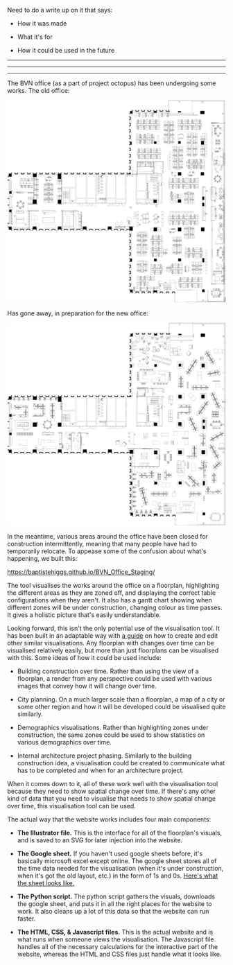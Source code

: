 Need to do a write up on it that says:

   - How it was made

   - What it's for

   - How it could be used in the future


-------------------------------

-------------------------------

-------------------------------


The BVN office (as a part of project octopus) has been undergoing some works. The old office:

![Missing Image](doc_images/ExistingWithBackground.png)

Has gone away, in preparation for the new office:

![Missing Image](doc_images/ProposedWithBackground.png)

In the meantime, various areas around the office have been closed for construction intermittently, meaning that many people have had to temporarily relocate. To appease some of the confusion about what's happening, we built this:

https://baptistehiggs.github.io/BVN_Office_Staging/

The tool visualises the works around the office on a floorplan, highlighting the different areas as they are zoned off, and displaying the correct table configurations when they aren't. It also has a gantt chart showing when different zones will be under construction, changing colour as time passes. It gives a holistic picture that's easily understandable.

Looking forward, this isn't the only potential use of the visualisation tool. It has been built in an adaptable way with [a guide](README.md) on how to create and edit other similar visualisations. Any floorplan with changes over time can be visualised relatively easily, but more than just floorplans can be visualised with this. Some ideas of how it could be used include:

   - Building construction over time. Rather than using the view of a floorplan, a render from any perspective could be used with various images that convey how it will change over time.
   
   - City planning. On a much larger scale than a floorplan, a map of a city or some other region and how it will be developed could be visualised quite similarly.
   
   - Demographics visualisations. Rather than highlighting zones under construction, the same zones could be used to show statistics on various demographics over time.
   
   - Internal architecture project phasing. Similarly to the building construction idea, a visualisation could be created to communicate what has to be completed and when for an architecture project.
   
When it comes down to it, all of these work well with the visualisation tool because they need to show spatial change over time. If there's any other kind of data that you need to visualise that needs to show spatial change over time, this visualisation tool can be used.

The actual way that the website works includes four main components:

   - **The Illustrator file.** This is the interface for all of the floorplan's visuals, and is saved to an SVG for later injection into the website.
   
   - **The Google sheet.** If you haven't used google sheets before, it's basically microsoft excel except online. The google sheet stores all of the time data needed for the visualisation (when it's under construction, when it's got the old layout, etc.) in the form of 1s and 0s. [Here's what the sheet looks like.](https://docs.google.com/spreadsheets/d/1Np-BOM5_Jr6B4Obx_9ls0JlX0vd-i1pDeVKMYbUYA_s/edit#gid=0)
   
   - **The Python script.** The python script gathers the visuals, downloads the google sheet, and puts it in all the right places for the website to work. It also cleans up a lot of this data so that the website can run faster.
   
   - **The HTML, CSS, & Javascript files.** This is the actual website and is what runs when someone views the visualisation. The Javascript file handles all of the necessary calculations for the interactive part of the website, whereas the HTML and CSS files just handle what it looks like.










